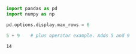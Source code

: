 

```python
import pandas as pd
import numpy as np
```


```python
pd.options.display.max_rows = 6
```


```python
5 + 9    # plus operator example. Adds 5 and 9
```




    14




```python

```
